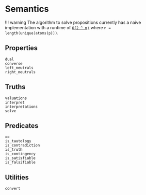 
# Semantics

!!! warning
    The algorithm to solve propositions currently has a naive implementation with a runtime of [`O(2 ^ n)`](https://en.wikipedia.org/wiki/Big_O_notation) where `n = length(unique(atoms(p)))`.

## Properties

```@docs
dual
converse
left_neutrals
right_neutrals
```

## Truths

```@docs
valuations
interpret
interpretations
solve
```

## Predicates

```@docs
==
is_tautology
is_contradiction
is_truth
is_contingency
is_satisfiable
is_falsifiable
```

## Utilities

```@docs
convert
```
